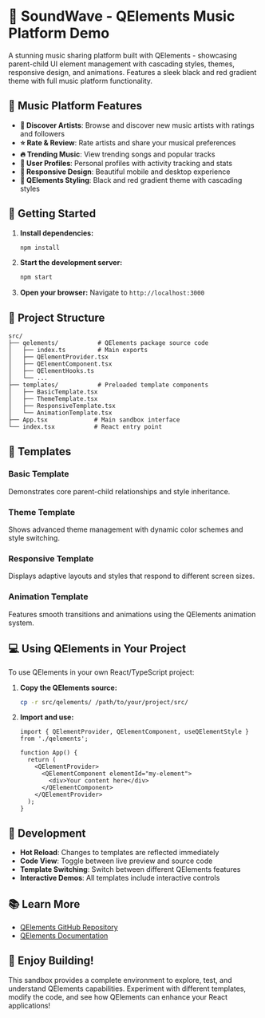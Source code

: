 # 🎵 SoundWave - QElements Music Platform Demo

A stunning music sharing platform built with QElements - showcasing parent-child UI element management with cascading styles, themes, responsive design, and animations. Features a sleek black and red gradient theme with full music platform functionality.

## 🎯 Music Platform Features

- **🎵 Discover Artists**: Browse and discover new music artists with ratings and followers
- **⭐ Rate & Review**: Rate artists and share your musical preferences
- **🔥 Trending Music**: View trending songs and popular tracks
- **👤 User Profiles**: Personal profiles with activity tracking and stats
- **📱 Responsive Design**: Beautiful mobile and desktop experience
- **🎨 QElements Styling**: Black and red gradient theme with cascading styles

## 🚀 Getting Started

1. **Install dependencies:**
   ```bash
   npm install
   ```

2. **Start the development server:**
   ```bash
   npm start
   ```

3. **Open your browser:**
   Navigate to `http://localhost:3000`

## 📁 Project Structure

```
src/
├── qelements/           # QElements package source code
│   ├── index.ts         # Main exports
│   ├── QElementProvider.tsx
│   ├── QElementComponent.tsx
│   ├── QElementHooks.ts
│   └── ...
├── templates/           # Preloaded template components
│   ├── BasicTemplate.tsx
│   ├── ThemeTemplate.tsx
│   ├── ResponsiveTemplate.tsx
│   └── AnimationTemplate.tsx
├── App.tsx             # Main sandbox interface
└── index.tsx           # React entry point
```

## 🎨 Templates

### Basic Template
Demonstrates core parent-child relationships and style inheritance.

### Theme Template
Shows advanced theme management with dynamic color schemes and style switching.

### Responsive Template
Displays adaptive layouts and styles that respond to different screen sizes.

### Animation Template
Features smooth transitions and animations using the QElements animation system.

## 💻 Using QElements in Your Project

To use QElements in your own React/TypeScript project:

1. **Copy the QElements source:**
   ```bash
   cp -r src/qelements/ /path/to/your/project/src/
   ```

2. **Import and use:**
   ```tsx
   import { QElementProvider, QElementComponent, useQElementStyle } from './qelements';
   
   function App() {
     return (
       <QElementProvider>
         <QElementComponent elementId="my-element">
           <div>Your content here</div>
         </QElementComponent>
       </QElementProvider>
     );
   }
   ```

## 🔧 Development

- **Hot Reload**: Changes to templates are reflected immediately
- **Code View**: Toggle between live preview and source code
- **Template Switching**: Switch between different QElements features
- **Interactive Demos**: All templates include interactive controls

## 📚 Learn More

- [QElements GitHub Repository](https://github.com/cysectools/QElement)
- [QElements Documentation](https://github.com/cysectools/QElement#readme)

## 🎉 Enjoy Building!

This sandbox provides a complete environment to explore, test, and understand QElements capabilities. Experiment with different templates, modify the code, and see how QElements can enhance your React applications!
